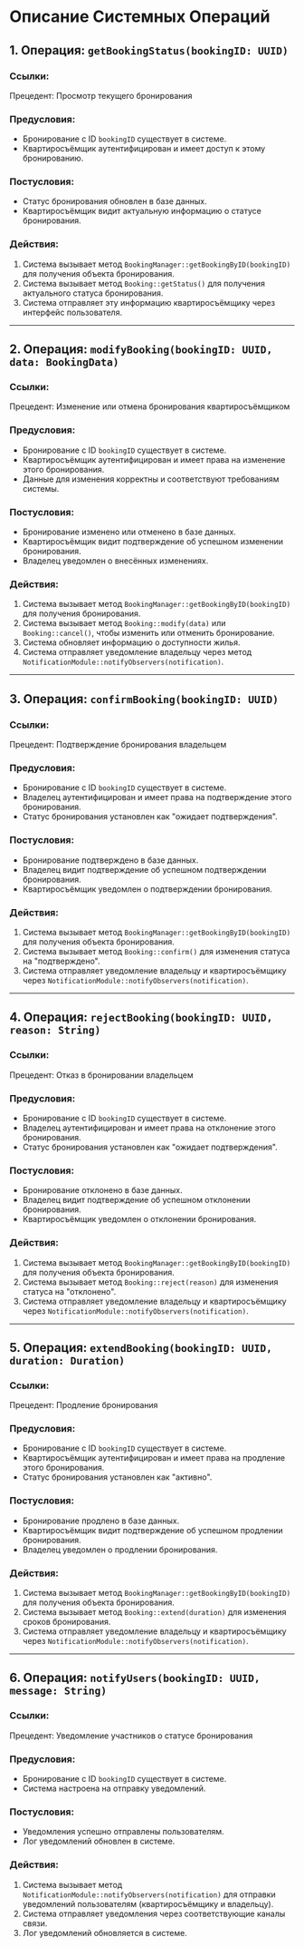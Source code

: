 # Описание Системных Операций

## 1. Операция: `getBookingStatus(bookingID: UUID)`

### Ссылки:
Прецедент: Просмотр текущего бронирования

### Предусловия:
- Бронирование с ID `bookingID` существует в системе.
- Квартиросъёмщик аутентифицирован и имеет доступ к этому бронированию.

### Постусловия:
- Статус бронирования обновлен в базе данных.
- Квартиросъёмщик видит актуальную информацию о статусе бронирования.

### Действия:
1. Система вызывает метод `BookingManager::getBookingByID(bookingID)` для получения объекта бронирования.
2. Система вызывает метод `Booking::getStatus()` для получения актуального статуса бронирования.
3. Система отправляет эту информацию квартиросъёмщику через интерфейс пользователя.

---

## 2. Операция: `modifyBooking(bookingID: UUID, data: BookingData)`

### Ссылки:
Прецедент: Изменение или отмена бронирования квартиросъёмщиком

### Предусловия:
- Бронирование с ID `bookingID` существует в системе.
- Квартиросъёмщик аутентифицирован и имеет права на изменение этого бронирования.
- Данные для изменения корректны и соответствуют требованиям системы.

### Постусловия:
- Бронирование изменено или отменено в базе данных.
- Квартиросъёмщик видит подтверждение об успешном изменении бронирования.
- Владелец уведомлен о внесённых изменениях.

### Действия:
1. Система вызывает метод `BookingManager::getBookingByID(bookingID)` для получения бронирования.
2. Система вызывает метод `Booking::modify(data)` или `Booking::cancel()`, чтобы изменить или отменить бронирование.
3. Система обновляет информацию о доступности жилья.
4. Система отправляет уведомление владельцу через метод `NotificationModule::notifyObservers(notification)`.

---

## 3. Операция: `confirmBooking(bookingID: UUID)`

### Ссылки:
Прецедент: Подтверждение бронирования владельцем

### Предусловия:
- Бронирование с ID `bookingID` существует в системе.
- Владелец аутентифицирован и имеет права на подтверждение этого бронирования.
- Статус бронирования установлен как "ожидает подтверждения".

### Постусловия:
- Бронирование подтверждено в базе данных.
- Владелец видит подтверждение об успешном подтверждении бронирования.
- Квартиросъёмщик уведомлен о подтверждении бронирования.

### Действия:
1. Система вызывает метод `BookingManager::getBookingByID(bookingID)` для получения объекта бронирования.
2. Система вызывает метод `Booking::confirm()` для изменения статуса на "подтверждено".
3. Система отправляет уведомление владельцу и квартиросъёмщику через `NotificationModule::notifyObservers(notification)`.

---

## 4. Операция: `rejectBooking(bookingID: UUID, reason: String)`

### Ссылки:
Прецедент: Отказ в бронировании владельцем

### Предусловия:
- Бронирование с ID `bookingID` существует в системе.
- Владелец аутентифицирован и имеет права на отклонение этого бронирования.
- Статус бронирования установлен как "ожидает подтверждения".

### Постусловия:
- Бронирование отклонено в базе данных.
- Владелец видит подтверждение об успешном отклонении бронирования.
- Квартиросъёмщик уведомлен о отклонении бронирования.

### Действия:
1. Система вызывает метод `BookingManager::getBookingByID(bookingID)` для получения объекта бронирования.
2. Система вызывает метод `Booking::reject(reason)` для изменения статуса на "отклонено".
3. Система отправляет уведомление владельцу и квартиросъёмщику через `NotificationModule::notifyObservers(notification)`.

---

## 5. Операция: `extendBooking(bookingID: UUID, duration: Duration)`

### Ссылки:
Прецедент: Продление бронирования

### Предусловия:
- Бронирование с ID `bookingID` существует в системе.
- Квартиросъёмщик аутентифицирован и имеет права на продление этого бронирования.
- Статус бронирования установлен как "активно".

### Постусловия:
- Бронирование продлено в базе данных.
- Квартиросъёмщик видит подтверждение об успешном продлении бронирования.
- Владелец уведомлен о продлении бронирования.

### Действия:
1. Система вызывает метод `BookingManager::getBookingByID(bookingID)` для получения объекта бронирования.
2. Система вызывает метод `Booking::extend(duration)` для изменения сроков бронирования.
3. Система отправляет уведомление владельцу и квартиросъёмщику через `NotificationModule::notifyObservers(notification)`.

---

## 6. Операция: `notifyUsers(bookingID: UUID, message: String)`

### Ссылки:
Прецедент: Уведомление участников о статусе бронирования

### Предусловия:
- Бронирование с ID `bookingID` существует в системе.
- Система настроена на отправку уведомлений.

### Постусловия:
- Уведомления успешно отправлены пользователям.
- Лог уведомлений обновлен в системе.

### Действия:
1. Система вызывает метод `NotificationModule::notifyObservers(notification)` для отправки уведомлений пользователям (квартиросъёмщику и владельцу).
2. Система отправляет уведомления через соответствующие каналы связи.
3. Лог уведомлений обновляется в системе.
